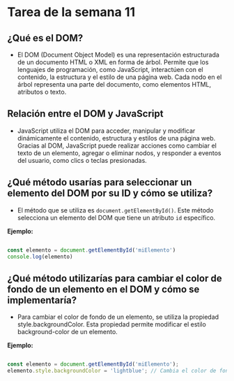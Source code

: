 # Tarea de la semana 11

## ¿Qué es el DOM?

- El DOM (Document Object Model) es una representación estructurada de un documento HTML o XML en forma de árbol. Permite que los lenguajes de programación, como JavaScript, interactúen con el contenido, la estructura y el estilo de una página web. Cada nodo en el árbol representa una parte del documento, como elementos HTML, atributos o texto.

## Relación entre el DOM y JavaScript

- JavaScript utiliza el DOM para acceder, manipular y modificar dinámicamente el contenido, estructura y estilos de una página web. Gracias al DOM, JavaScript puede realizar acciones como cambiar el texto de un elemento, agregar o eliminar nodos, y responder a eventos del usuario, como clics o teclas presionadas.

## ¿Qué método usarías para seleccionar un elemento del DOM por su ID y cómo se utiliza?

- El método que se utiliza es `document.getElementById()`. Este método selecciona un elemento del DOM que tiene un atributo `id` específico.

**Ejemplo:**
```javascript

const elemento = document.getElementById('miElemento')
console.log(elemento)
```

## ¿Qué método utilizarías para cambiar el color de fondo de un elemento en el DOM y cómo se implementaría?

- Para cambiar el color de fondo de un elemento, se utiliza la propiedad style.backgroundColor. Esta propiedad permite modificar el estilo background-color de un elemento.

**Ejemplo:**
```javascript

const elemento = document.getElementById('miElemento');
elemento.style.backgroundColor = 'lightblue'; // Cambia el color de fondo a azul claro
```







